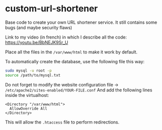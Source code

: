 # custom-url-shortener
Base code to create your own URL shortener service. It still contains some bugs (and maybe security flaws)

Link to my video (in french) in which I describe all the code: https://youtu.be/BbNEJK9Sr_U

Place all the files in the `/var/www/html` to make it work by default.

To automatically create the database, use the following file this way:

```bash
sudo mysql -u root -p
source /path/to/mysql.txt
```

Do not forget to modify the website configuration file -> `/etc/apache2/sites-enabled/YOUR-FILE.conf`
And add the following lines inside the virtualhost:

```
<Directory "/var/www/html">
  AllowOverride All
</Directory>
```

This will allow the `.htaccess` file to perform redirections.
